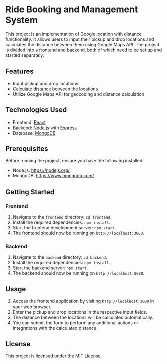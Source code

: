 # Ride Booking and Management System

This project is an implementation of Google location with distance functionality. It allows users to input their pickup and drop locations and calculates the distance between them using Google Maps API. The project is divided into a frontend and backend, both of which need to be set up and started separately.

## Features

- Input pickup and drop locations
- Calculate distance between the locations
- Utilize Google Maps API for geocoding and distance calculation

## Technologies Used

- Frontend: [React](https://reactjs.org/)
- Backend: [Node.js](https://nodejs.org/) with [Express](https://expressjs.com/)
- Database: [MongoDB](https://www.mongodb.com/)

## Prerequisites

Before running the project, ensure you have the following installed:

- Node.js: https://nodejs.org/
- MongoDB: https://www.mongodb.com/

## Getting Started

### Frontend

1. Navigate to the `frontend` directory: `cd frontend`.
2. Install the required dependencies: `npm install`.
3. Start the frontend development server: `npm start`.
4. The frontend should now be running on `http://localhost:3000`.

### Backend

1. Navigate to the `backend` directory: `cd backend`.
2. Install the required dependencies: `npm install`.
3. Start the backend server: `npm start`.
4. The backend should now be running on `http://localhost:8080`.

## Usage

1. Access the frontend application by visiting `http://localhost:3000` in your web browser.
2. Enter the pickup and drop locations in the respective input fields.
3. The distance between the locations will be calculated automatically.
4. You can submit the form to perform any additional actions or integrations with the calculated distance.

## License

This project is licensed under the [MIT License](LICENSE).
